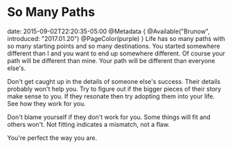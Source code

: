# So Many Paths
date: 2015-09-02T22:20:35-05:00
@Metadata {
  @Available("Brunow", introduced: "2017.01.20")
  @PageColor(purple)
}
Life has so many paths with so many starting points and so many destinations. You started somewhere different than I and you want to end up somewhere different. Of course your path will be different than mine. Your path will be different than everyone else's.

Don't get caught up in the details of someone else's success. Their details probably won't help you. Try to figure out if the bigger pieces of their story make sense to you. If they resonate then try adopting them into your life. See how they work for you.

Don't blame yourself if they don't work for you. Some things will fit and others won't. Not fitting indicates a mismatch, not a flaw.

You're perfect the way you are.
